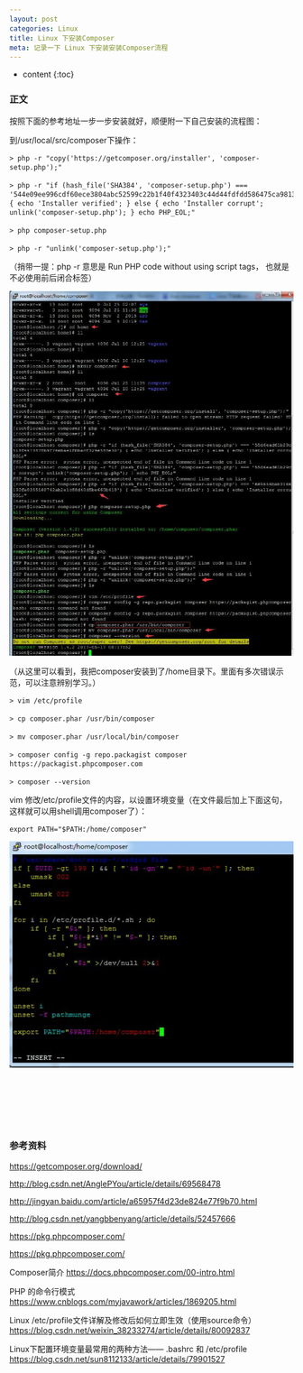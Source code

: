 ```yaml
---
layout: post
categories: Linux
title: Linux 下安装Composer
meta: 记录一下 Linux 下安装安装Composer流程
---
```

* content
{:toc}

### 正文

按照下面的参考地址一步一步安装就好，顺便附一下自己安装的流程图：

到/usr/local/src/composer下操作：

```
> php -r "copy('https://getcomposer.org/installer', 'composer-setup.php');"

> php -r "if (hash_file('SHA384', 'composer-setup.php') === '544e09ee996cdf60ece3804abc52599c22b1f40f4323403c44d44fdfdd586475ca9813a858088ffbc1f233e9b180f061') { echo 'Installer verified'; } else { echo 'Installer corrupt'; unlink('composer-setup.php'); } echo PHP_EOL;"

> php composer-setup.php

> php -r "unlink('composer-setup.php');" 
```

（捎带一提：php -r 意思是  Run PHP code without using script tags，<?...?> 也就是不必使用前后闭合标签）

![](https://raw.githubusercontent.com/iBaiYang/PictureWareroom/master/20191114/20191114105445.jpeg)

（从这里可以看到，我把composer安装到了/home目录下。里面有多次错误示范，可以注意辨别学习。）

```
> vim /etc/profile

> cp composer.phar /usr/bin/composer

> mv composer.phar /usr/local/bin/composer

> composer config -g repo.packagist composer https://packagist.phpcomposer.com

> composer --version
 ```

vim 修改/etc/profile文件的内容，以设置环境变量（在文件最后加上下面这句，这样就可以用shell调用composer了）：
```
export PATH="$PATH:/home/composer"
```

![](https://raw.githubusercontent.com/iBaiYang/PictureWareroom/master/20191114/20191114105457.jpeg)



<br/><br/><br/><br/><br/>
### 参考资料

<https://getcomposer.org/download/>

<http://blog.csdn.net/AnglePYou/article/details/69568478>

<http://jingyan.baidu.com/article/a65957f4d23de824e77f9b70.html>

<http://blog.csdn.net/yangbbenyang/article/details/52457666>

<https://pkg.phpcomposer.com/>

<https://pkg.phpcomposer.com/>

Composer简介 <https://docs.phpcomposer.com/00-intro.html>

PHP 的命令行模式  <https://www.cnblogs.com/myjavawork/articles/1869205.html>

Linux /etc/profile文件详解及修改后如何立即生效（使用source命令） <https://blog.csdn.net/weixin_38233274/article/details/80092837>
	
Linux下配置环境变量最常用的两种方法—— .bashrc 和 /etc/profile <https://blog.csdn.net/sun8112133/article/details/79901527>


